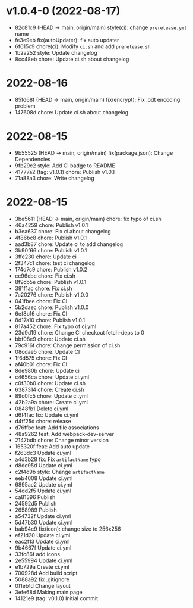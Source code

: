 # v1.0.4-0 (2022-08-17)

* 82c81c9 (HEAD -> main, origin/main) style(ci): change `prerelease.yml` name
* fe3e9eb fix(autoUpdater): fix auto updater
* 6f615c9 chore(ci): Modify `ci.sh` and add `prerelease.sh`
* 1b2a252 style: Update changelog
* 8cc48eb chore: Update ci.sh about changelog

# 2022-08-16

* 85fd68f (HEAD -> main, origin/main) fix(encrypt): Fix .odt encoding problem
* 147608d chore: Update ci.sh about changelog

# 2022-08-15

- 9b55525 (HEAD -> main, origin/main) fix(package.json): Change Dependencies
- 9fb29c2 style: Add CI badge to README
- 41777a2 (tag: v1.0.1) chore: Publish v1.0.1
- 71a88a3 chore: Write changelog

# 2022-08-15

- 3be5611 (HEAD -> main, origin/main) chore: fix typo of ci.sh
- 46a4259 chore: Publish v1.0.1
- b3ea637 chore: Fix ci about changelog
- 4f86bc8 chore: Publish v1.0.1
- aad3b87 chore: Update ci to add changelog
- 3b90f66 chore: Publish v1.0.1
- 3ffe230 chore: Update ci
- 2f347c1 chore: test ci changelog
- 174d7c9 chore: Publish v1.0.2
- cc96ebc chore: Fix ci.sh
- 8f9cb5e chore: Publish v1.0.1
- 381f1ac chore: Fix ci.sh
- 7a20276 chore: Publish v1.0.0
- 041fbee chore: Fix CI
- 5b2daec chore: Publish v1.0.0
- 6ef8b16 chore: Fix CI
- 8d17a10 chore: Publish v1.0.1
- 817a452 chore: Fix typo of ci.yml
- 23d9d19 chore: Change CI checkout fetch-deps to 0
- bbf08e9 chore: Update ci.sh
- 79c916f chore: Change permission of ci.sh
- 08cdae5 chore: Update CI
- 1f6d575 chore: Fix CI
- af40b01 chore: Fix CI
- 8de980b chore: Update ci
- c4656ca chore: Update ci.yml
- c0f30b0 chore: Update ci.sh
- 6387314 chore: Create ci.sh
- 89c0fc5 chore: Update ci.yml
- 42b2a9a chore: Create ci.yml
- 0848fb1 Delete ci.yml
- d6f4fac fix: Update ci.yml
- d4ff25d chore: release
- d76ffbc feat: Add file associations
- 48a9262 feat: Add webpack-dev-server
- 2147bdb chore: Change minor version
- 165320f feat: Add auto update
- f263dc3 Update ci.yml
- a4d3b28 fix: Fix `artifactName` typo
- d8dc95d Update ci.yml
- c2f4d9b style: Change `artifactName`
- eeb4008 Update ci.yml
- 6895ac2 Update ci.yml
- 54dd2f5 Update ci.yml
- ca81396 Publish
- 24592d5 Publish
- 2658989 Publish
- a54732f Update ci.yml
- 5d47b30 Update ci.yml
- bab94c9 fix(icon): change size to 256x256
- ef21d20 Update ci.yml
- eac2f13 Update ci.yml
- 9b4667f Update ci.yml
- 33fc86f add icons
- 2e55994 Update ci.yml
- e1b729a Create ci.yml
- 700928d Add build script
- 5088a92 fix .gitignore
- 0f1eb1d Change layout
- 3efe68d Making main page
- 14121e9 (tag: v0.1.0) Initial commit
